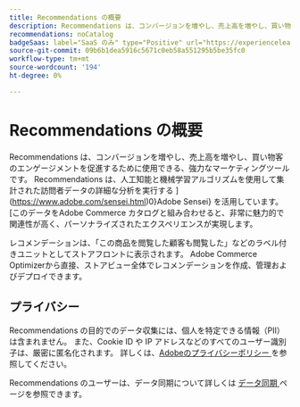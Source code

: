 ```yaml
---
title: Recommendations の概要
description: Recommendations は、コンバージョンを増やし、売上高を増やし、買い物客のエンゲージメントを促進するために使用できる、強力なマーケティングツールです。
recommendations: noCatalog
badgeSaas: label="SaaS のみ" type="Positive" url="https://experienceleague.adobe.com/en/docs/commerce/user-guides/product-solutions" tooltip="Adobe Commerce as a Cloud ServiceおよびAdobe Commerce Optimizer プロジェクトにのみ適用されます（Adobeで管理される SaaS インフラストラクチャ）。"
source-git-commit: 09b6b1dea5916c5671c0eb58a551295b5be35fc0
workflow-type: tm+mt
source-wordcount: '194'
ht-degree: 0%

---
```


# Recommendations の概要

Recommendations は、コンバージョンを増やし、売上高を増やし、買い物客のエンゲージメントを促進するために使用できる、強力なマーケティングツールです。 Recommendations は、人工知能と機械学習アルゴリズムを使用して集計された訪問者データの詳細な分析を実行する ](https://www.adobe.com/sensei.html)0}Adobe Sensei} を活用しています。 [このデータをAdobe Commerce カタログと組み合わせると、非常に魅力的で関連性が高く、パーソナライズされたエクスペリエンスが実現します。

レコメンデーションは、「この商品を閲覧した顧客も閲覧した」などのラベル付きユニットとしてストアフロントに表示されます。 Adobe Commerce Optimizerから直接、ストアビュー全体でレコメンデーションを作成、管理およびデプロイできます。

## プライバシー

Recommendations の目的でのデータ収集には、個人を特定できる情報（PII）は含まれません。 また、Cookie ID や IP アドレスなどのすべてのユーザー識別子は、厳密に匿名化されます。 詳しくは、[Adobeのプライバシーポリシー ](https://www.adobe.com/privacy/policy.html) を参照してください。

Recommendations のユーザーは、データ同期について詳しくは [ データ同期 ](../../setup/data-sync.md) ページを参照できます。
